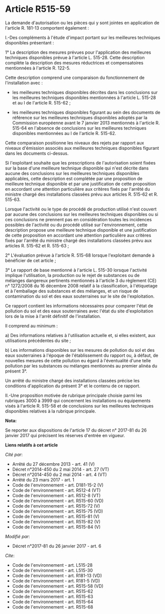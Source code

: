 # Article R515-59

La demande d'autorisation ou les pièces qui y sont jointes en application de l'article R. 181-13 comportent également : 

I.-Des compléments à l'étude d'impact portant sur les meilleures techniques disponibles présentant : 

1° La description des mesures prévues pour l'application des meilleures techniques disponibles prévue à l'article L. 515-28.
Cette description complète la description des mesures réductrices et compensatoires mentionnées à l'article R. 122-5. 

Cette description comprend une comparaison du fonctionnement de l'installation avec :

- les meilleures techniques disponibles décrites dans les conclusions sur les meilleures techniques disponibles mentionnées à
l'article L. 515-28 et au I de l'article R. 515-62 ;

- les meilleures techniques disponibles figurant au sein des documents de référence sur les meilleures techniques disponibles
adoptés par la Commission européenne avant le 7 janvier 2013 mentionnés à l'article R. 515-64 en l'absence de conclusions sur
les meilleures techniques disponibles mentionnées au I de l'article R. 515-62. 

Cette comparaison positionne les niveaux des rejets par rapport aux niveaux d'émission associés aux meilleures techniques
disponibles figurant dans les documents ci-dessus. 

Si l'exploitant souhaite que les prescriptions de l'autorisation soient fixées sur la base d'une meilleure technique
disponible qui n'est décrite dans aucune des conclusions sur les meilleures techniques disponibles applicables, cette
description est complétée par une proposition de meilleure technique disponible et par une justification de cette proposition
en accordant une attention particulière aux critères fixés par l'arrêté du ministre chargé des installations classées prévu
aux articles R. 515-62 et R. 515-63. 

Lorsque l'activité ou le type de procédé de production utilisé n'est couvert par aucune des conclusions sur les meilleures
techniques disponibles ou si ces conclusions ne prennent pas en considération toutes les incidences possibles de l'activité
ou du procédé utilisé sur l'environnement, cette description propose une meilleure technique disponible et une justification
de cette proposition en accordant une attention particulière aux critères fixés par l'arrêté du ministre chargé des
installations classées prévu aux articles R. 515-62 et R. 515-63 ; 

2° L'évaluation prévue à l'article R. 515-68 lorsque l'exploitant demande à bénéficier de cet article ; 

3° Le rapport de base mentionné à l'article L. 515-30 lorsque l'activité implique l'utilisation, la production ou le rejet de
substances ou de mélanges dangereux pertinents mentionnés à l'article 3 du règlement (CE) n° 1272/2008 du 16 décembre 2008
relatif à la classification, à l'étiquetage et à l'emballage des substances et des mélanges, et un risque de contamination du
sol et des eaux souterraines sur le site de l'exploitation. 

Ce rapport contient les informations nécessaires pour comparer l'état de pollution du sol et des eaux souterraines avec
l'état du site d'exploitation lors de la mise à l'arrêt définitif de l'installation. 

Il comprend au minimum : 

a) Des informations relatives à l'utilisation actuelle et, si elles existent, aux utilisations précédentes du site ; 

b) Les informations disponibles sur les mesures de pollution du sol et des eaux souterraines à l'époque de l'établissement du
rapport ou, à défaut, de nouvelles mesures de cette pollution eu égard à l'éventualité d'une telle pollution par les
substances ou mélanges mentionnés au premier alinéa du présent 3°. 

Un arrêté du ministre chargé des installations classées précise les conditions d'application du présent 3° et le contenu de
ce rapport. 

II.-Une proposition motivée de rubrique principale choisie parmi les rubriques 3000 à 3999 qui concernent les installations
ou équipements visés à l'article R. 515-58 et de conclusions sur les meilleures techniques disponibles relatives à la
rubrique principale.

**Nota:**

Se reporter aux dispositions de l'article 17 du décret n° 2017-81 du 26 janvier 2017 qui précisent les réserves d'entrée en
vigueur.

**Liens relatifs à cet article**

_Cité par_:

  - Arrêté du 27 décembre 2013 - art. 41 (V)
  - Décret n°2014-450 du 2 mai 2014 - art. 27 (VT)
  - Décret n°2014-450 du 2 mai 2014 - art. 4 (VT)
  - Arrêté du 23 mars 2017 - art. 1
  - Code de l'environnement - art. D181-15-2 (V)
  - Code de l'environnement - art. R512-4 (VT)
  - Code de l'environnement - art. R512-8 (VT)
  - Code de l'environnement - art. R515-60 (VD)
  - Code de l'environnement - art. R515-72 (V)
  - Code de l'environnement - art. R515-75 (VD)
  - Code de l'environnement - art. R515-81 (V)
  - Code de l'environnement - art. R515-82 (V)
  - Code de l'environnement - art. R515-84 (V)

_Modifié par_:

  - Décret n°2017-81 du 26 janvier 2017 - art. 6

_Cite_:

  - Code de l'environnement - art. L515-28
  - Code de l'environnement - art. L515-30
  - Code de l'environnement - art. R181-13 (VD)
  - Code de l'environnement - art. R181-5 (VD)
  - Code de l'environnement - art. R515-58 (VD)
  - Code de l'environnement - art. R515-62
  - Code de l'environnement - art. R515-63
  - Code de l'environnement - art. R515-64
  - Code de l'environnement - art. R515-68
